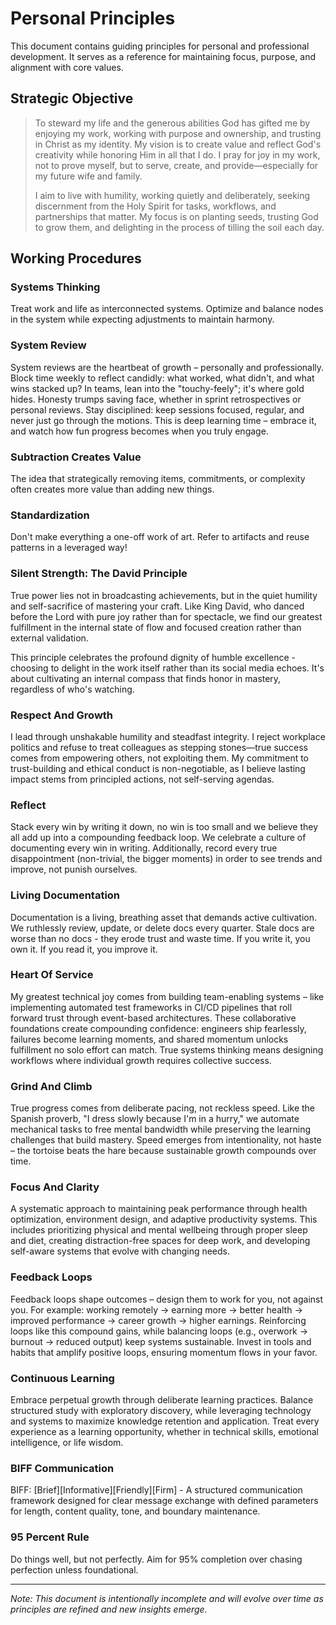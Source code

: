 # Personal Principles

This document contains guiding principles for personal and professional development. It serves as a reference for maintaining focus, purpose, and alignment with core values.

## Strategic Objective

> To steward my life and the generous abilities God has gifted me by enjoying my work, working with purpose and ownership, and trusting in Christ as my identity. My vision is to create value and reflect God's creativity while honoring Him in all that I do. I pray for joy in my work, not to prove myself, but to serve, create, and provide—especially for my future wife and family.
> 
> I aim to live with humility, working quietly and deliberately, seeking discernment from the Holy Spirit for tasks, workflows, and partnerships that matter. My focus is on planting seeds, trusting God to grow them, and delighting in the process of tilling the soil each day.

## Working Procedures

### Systems Thinking
Treat work and life as interconnected systems. Optimize and balance nodes in the system while expecting adjustments to maintain harmony.

### System Review
System reviews are the heartbeat of growth – personally and professionally. Block time weekly to reflect candidly: what worked, what didn't, and what wins stacked up? In teams, lean into the "touchy-feely"; it's where gold hides. Honesty trumps saving face, whether in sprint retrospectives or personal reviews. Stay disciplined: keep sessions focused, regular, and never just go through the motions. This is deep learning time – embrace it, and watch how fun progress becomes when you truly engage.

### Subtraction Creates Value
The idea that strategically removing items, commitments, or complexity often creates more value than adding new things.

### Standardization
Don't make everything a one-off work of art. Refer to artifacts and reuse patterns in a leveraged way!

### Silent Strength: The David Principle
True power lies not in broadcasting achievements, but in the quiet humility and self-sacrifice of mastering your craft. Like King David, who danced before the Lord with pure joy rather than for spectacle, we find our greatest fulfillment in the internal state of flow and focused creation rather than external validation.

This principle celebrates the profound dignity of humble excellence - choosing to delight in the work itself rather than its social media echoes. It's about cultivating an internal compass that finds honor in mastery, regardless of who's watching.

### Respect And Growth
I lead through unshakable humility and steadfast integrity. I reject workplace politics and refuse to treat colleagues as stepping stones—true success comes from empowering others, not exploiting them. My commitment to trust-building and ethical conduct is non-negotiable, as I believe lasting impact stems from principled actions, not self-serving agendas.

### Reflect
Stack every win by writing it down, no win is too small and we believe they all add up into a compounding feedback loop. We celebrate a culture of documenting every win in writing. Additionally, record every true disappointment (non-trivial, the bigger moments) in order to see trends and improve, not punish ourselves.

### Living Documentation
Documentation is a living, breathing asset that demands active cultivation. We ruthlessly review, update, or delete docs every quarter. Stale docs are worse than no docs - they erode trust and waste time. If you write it, you own it. If you read it, you improve it.

### Heart Of Service
My greatest technical joy comes from building team-enabling systems – like implementing automated test frameworks in CI/CD pipelines that roll forward trust through event-based architectures. These collaborative foundations create compounding confidence: engineers ship fearlessly, failures become learning moments, and shared momentum unlocks fulfillment no solo effort can match. True systems thinking means designing workflows where individual growth requires collective success.

### Grind And Climb
True progress comes from deliberate pacing, not reckless speed. Like the Spanish proverb, "I dress slowly because I'm in a hurry," we automate mechanical tasks to free mental bandwidth while preserving the learning challenges that build mastery. Speed emerges from intentionality, not haste – the tortoise beats the hare because sustainable growth compounds over time.

### Focus And Clarity
A systematic approach to maintaining peak performance through health optimization, environment design, and adaptive productivity systems. This includes prioritizing physical and mental wellbeing through proper sleep and diet, creating distraction-free spaces for deep work, and developing self-aware systems that evolve with changing needs.

### Feedback Loops
Feedback loops shape outcomes – design them to work for you, not against you. For example: working remotely → earning more → better health → improved performance → career growth → higher earnings. Reinforcing loops like this compound gains, while balancing loops (e.g., overwork → burnout → reduced output) keep systems sustainable. Invest in tools and habits that amplify positive loops, ensuring momentum flows in your favor.

### Continuous Learning
Embrace perpetual growth through deliberate learning practices. Balance structured study with exploratory discovery, while leveraging technology and systems to maximize knowledge retention and application. Treat every experience as a learning opportunity, whether in technical skills, emotional intelligence, or life wisdom.

### BIFF Communication
BIFF: [Brief][Informative][Friendly][Firm] - A structured communication framework designed for clear message exchange with defined parameters for length, content quality, tone, and boundary maintenance.

### 95 Percent Rule
Do things well, but not perfectly. Aim for 95% completion over chasing perfection unless foundational.

---

*Note: This document is intentionally incomplete and will evolve over time as principles are refined and new insights emerge.*
